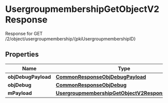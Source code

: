 

# UsergroupmembershipGetObjectV2Response

Response for GET /2/object/usergroupmembership/{pkiUsergroupmembershipID}

## Properties

| Name | Type | Description | Notes |
|------------ | ------------- | ------------- | -------------|
|**objDebugPayload** | [**CommonResponseObjDebugPayload**](CommonResponseObjDebugPayload.md) |  |  |
|**objDebug** | [**CommonResponseObjDebug**](CommonResponseObjDebug.md) |  |  [optional] |
|**mPayload** | [**UsergroupmembershipGetObjectV2ResponseMPayload**](UsergroupmembershipGetObjectV2ResponseMPayload.md) |  |  |



